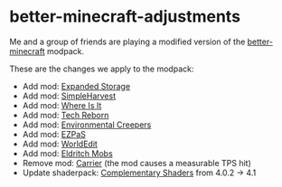 # better-minecraft-adjustments

Me and a group of friends are playing a modified version of the [better-minecraft](https://www.curseforge.com/minecraft/modpacks/better-minecraft-fabric) modpack.

These are the changes we apply to the modpack:

- Add mod: [Expanded Storage](https://www.curseforge.com/minecraft/mc-mods/expanded-storage-fabric)
- Add mod: [SimpleHarvest](https://www.curseforge.com/minecraft/mc-mods/simplerharvest)
- Add mod: [Where Is It](https://www.curseforge.com/minecraft/mc-mods/where-is-it)
- Add mod: [Tech Reborn](https://www.curseforge.com/minecraft/mc-mods/techreborn)
- Add mod: [Environmental Creepers](https://www.curseforge.com/minecraft/mc-mods/environmental-creepers)
- Add mod: [EZPaS](https://www.curseforge.com/minecraft/mc-mods/ezpas)
- Add mod: [WorldEdit](https://www.curseforge.com/minecraft/mc-mods/worldedit)
- Add mod: [Eldritch Mobs](https://www.curseforge.com/minecraft/mc-mods/eldritch-mobs)
- Remove mod: [Carrier](https://www.curseforge.com/minecraft/mc-mods/carrier) (the mod causes a measurable TPS hit)
- Update shaderpack: [Complementary Shaders](https://www.curseforge.com/minecraft/customization/complementary-shaders) from 4.0.2 -> 4.1
